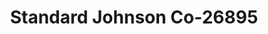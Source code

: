 ---
f_zip-code: 19006
f_state-code: PA
title: Standard Johnson Co-26895
f_phone: 215-396-8690
f_city-only: Huntingdon Valley
f_address: E 1840 County Line Rd Huntingdon Valley
f_location-unique-id: '26895'
slug: standard-johnson-co-26895
updated-on: '2024-05-30T13:46:58.046Z'
created-on: '2024-05-30T13:36:59.803Z'
published-on: '2024-05-30T13:54:32.469Z'
f_city-state: cms/city/huntingdon-valley-pa.md
f_company: cms/company/standard-johnson-co.md
f_state: cms/state/pennsylvania.md
layout: '[payday-loan].html'
tags: payday-loan
---